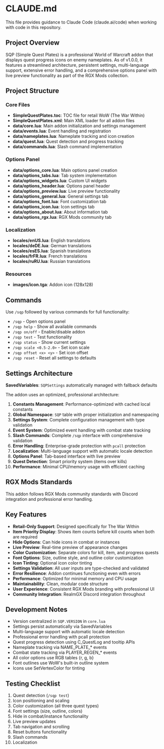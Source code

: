 # CLAUDE.md

This file provides guidance to Claude Code (claude.ai/code) when working with code in this repository.

## Project Overview

SQP (Simple Quest Plates) is a professional World of Warcraft addon that displays quest progress icons on enemy nameplates. As of v1.0.0, it features a streamlined architecture, persistent settings, multi-language support, extensive error handling, and a comprehensive options panel with live preview functionality as part of the RGX Mods collection.

## Project Structure

### Core Files
- **SimpleQuestPlates.toc**: TOC file for retail WoW (The War Within)
- **SimpleQuestPlates.xml**: Main XML loader for all addon files
- **data/core.lua**: Main addon initialization and settings management
- **data/events.lua**: Event handling and registration
- **data/nameplates.lua**: Nameplate tracking and icon creation
- **data/quest.lua**: Quest detection and progress tracking
- **data/commands.lua**: Slash command implementation

### Options Panel
- **data/options_core.lua**: Main options panel creation
- **data/options_tabs.lua**: Tab system implementation
- **data/options_widgets.lua**: Custom UI widgets
- **data/options_header.lua**: Options panel header
- **data/options_preview.lua**: Live preview functionality
- **data/options_general.lua**: General settings tab
- **data/options_font.lua**: Font customization tab
- **data/options_icon.lua**: Icon settings tab
- **data/options_about.lua**: About information tab
- **data/options_rgx.lua**: RGX Mods community tab

### Localization
- **locales/enUS.lua**: English translations
- **locales/deDE.lua**: German translations
- **locales/esES.lua**: Spanish translations
- **locales/frFR.lua**: French translations
- **locales/ruRU.lua**: Russian translations

### Resources
- **images/icon.tga**: Addon icon (128x128)

## Commands

Use `/sqp` followed by various commands for full functionality:

- `/sqp` - Open options panel
- `/sqp help` - Show all available commands
- `/sqp on/off` - Enable/disable addon
- `/sqp test` - Test functionality
- `/sqp status` - Show current settings
- `/sqp scale <0.5-2.0>` - Set icon scale
- `/sqp offset <x> <y>` - Set icon offset
- `/sqp reset` - Reset all settings to defaults

## Settings Architecture

**SavedVariables**: `SQPSettings` automatically managed with fallback defaults

The addon uses an optimized, professional architecture:

1. **Constants Management**: Performance-optimized with cached local constants
2. **Global Namespace**: `SQP` table with proper initialization and namespacing
3. **Settings System**: Complete configuration management with type validation
4. **Event System**: Optimized event handling with combat state tracking
5. **Slash Commands**: Complete `/sqp` interface with comprehensive validation
6. **Error Handling**: Enterprise-grade protection with `pcall` protection
7. **Localization**: Multi-language support with automatic locale detection
8. **Options Panel**: Tab-based interface with live preview
9. **Quest Detection**: Smart priority system (items over kills)
10. **Performance**: Minimal CPU/memory usage with efficient caching

## RGX Mods Standards

This addon follows RGX Mods community standards with Discord integration and professional error handling.

## Key Features

- **Retail-Only Support**: Designed specifically for The War Within
- **Item Priority Display**: Shows item counts before kill counts when both are required
- **Hide Options**: Can hide icons in combat or instances
- **Live Preview**: Real-time preview of appearance changes
- **Color Customization**: Separate colors for kill, item, and progress quests
- **Font Options**: Size, outline style, and outline color customization
- **Icon Tinting**: Optional icon color tinting
- **Settings Validation**: All user inputs are type-checked and validated
- **Error Resilience**: Addon continues functioning even with errors
- **Performance**: Optimized for minimal memory and CPU usage
- **Maintainability**: Clean, modular code structure
- **User Experience**: Consistent RGX Mods branding with professional UI
- **Community Integration**: RealmGX Discord integration throughout

## Development Notes

- Version centralized in `SQP.VERSION` in `core.lua`
- Settings persist automatically via SavedVariables
- Multi-language support with automatic locale detection
- Professional error handling with pcall protection
- Quest progress detection using C_QuestLog and tooltip APIs
- Nameplate tracking via NAME_PLATE_* events
- Combat state tracking via PLAYER_REGEN_* events
- All color options use RGB tables {r, g, b}
- Font outlines use WoW's built-in outline system
- Icons use SetVertexColor for tinting

## Testing Checklist

1. Quest detection (`/sqp test`)
2. Icon positioning and scaling
3. Color customization (all three quest types)
4. Font settings (size, outline, colors)
5. Hide in combat/instance functionality
6. Live preview updates
7. Tab navigation and scrolling
8. Reset buttons functionality
9. Slash commands
10. Localization